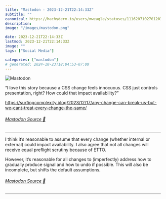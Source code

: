 ```yaml
---
title: "Mastodon - 2023-12-21T22:14:33Z"
subtitle: ""
canonical: https://hachyderm.io/users/mweagle/statuses/111620710270120301
description:
image: "/images/mastodon.png"

date: 2023-12-21T22:14:33Z
lastmod: 2023-12-21T22:14:33Z
image: ""
tags: ["Social Media"]

categories: ["mastodon"]
# generated: 2024-10-23T18:04:53-07:00
---
```

![Mastodon](/images/mastodon.png)

<p>“I love this story because a CSS change feels innocuous. CSS just controls presentation, right? How could that impact availability?”</p><p><a href="https://surfingcomplexity.blog/2023/12/17/any-change-can-break-us-but-we-cant-treat-every-change-the-same/" target="_blank" rel="nofollow noopener noreferrer" translate="no"><span class="invisible">https://</span><span class="ellipsis">surfingcomplexity.blog/2023/12</span><span class="invisible">/17/any-change-can-break-us-but-we-cant-treat-every-change-the-same/</span></a></p>


###### [Mastodon Source 🐘](https://hachyderm.io/@mweagle/111620710270120301)

___

<p>I think it’s reasonable to assume that every change (whether internal or external) could impact availability. I also agree that not all changes will receive equal preflight scrutiny because of ETTO. </p><p>However, it’s reasonable for all changes to (imperfectly) address how to gradually produce signal and how to undo if possible. This will also be incomplete, but shifts the default assumptions.</p>


###### [Mastodon Source 🐘](https://hachyderm.io/@mweagle/111620742260841043)

___

